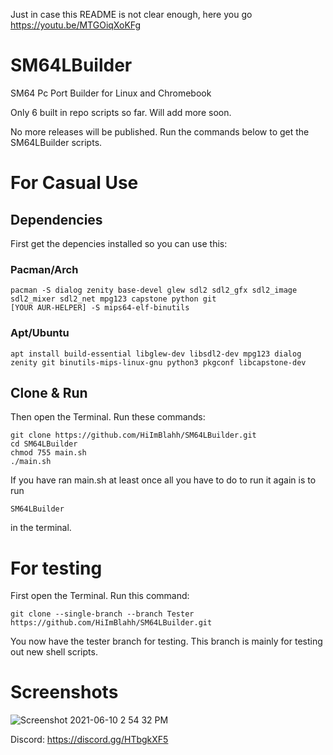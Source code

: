 Just in case this README is not clear enough, here you go https://youtu.be/MTGOiqXoKFg

# SM64LBuilder
SM64 Pc Port Builder for Linux and Chromebook

Only 6 built in repo scripts so far. Will add more soon.

No more releases will be published. Run the commands below to get the SM64LBuilder scripts.

# For Casual Use

## Dependencies

First get the depencies installed so you can use this:

### Pacman/Arch
```
pacman -S dialog zenity base-devel glew sdl2 sdl2_gfx sdl2_image sdl2_mixer sdl2_net mpg123 capstone python git
[YOUR AUR-HELPER] -S mips64-elf-binutils
```
### Apt/Ubuntu
```
apt install build-essential libglew-dev libsdl2-dev mpg123 dialog zenity git binutils-mips-linux-gnu python3 pkgconf libcapstone-dev
```

## Clone & Run

Then open the Terminal. Run these commands:
```
git clone https://github.com/HiImBlahh/SM64LBuilder.git
cd SM64LBuilder
chmod 755 main.sh
./main.sh
```
If you have ran main.sh at least once all you have to do to run it again is to run
```
SM64LBuilder
```
in the terminal.

# For testing
First open the Terminal. Run this command:
```
git clone --single-branch --branch Tester https://github.com/HiImBlahh/SM64LBuilder.git
```
You now have the tester branch for testing. This branch is mainly for testing out new shell scripts.

# Screenshots


![Screenshot 2021-06-10 2 54 32 PM](https://user-images.githubusercontent.com/78574005/121602274-e9b72400-c9fb-11eb-80e7-bb1fc4964a55.png)

Discord: https://discord.gg/HTbgkXF5
